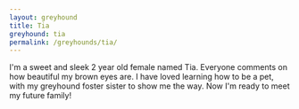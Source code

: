 ```yaml
---
layout: greyhound
title: Tia
greyhound: tia
permalink: /greyhounds/tia/
---
```


I'm a sweet and sleek 2 year old female named Tia. Everyone comments on how beautiful my brown eyes are. I have loved learning how to be a pet, with my greyhound foster sister to show me the way. Now I'm ready to meet my future family! 
